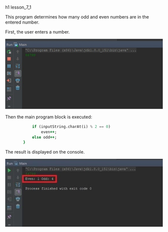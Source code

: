 h1 lesson_7_1

This program determines how many odd and even numbers are in the entered number.


First, the user enters a number.

![screenshot of sample](https://github.com/nick8704/lesson_7_1/blob/master/screenshots/first.jpg)

Then the main program block is executed:

```for (int i = 0; i < inputString.length(); i++) {
            if (inputString.charAt(i) % 2 == 0)
                even++;
            else odd++;
        }
```

The result is displayed on the console.

![screenshot of sample](https://github.com/nick8704/lesson_7_1/blob/master/screenshots/second.jpg)